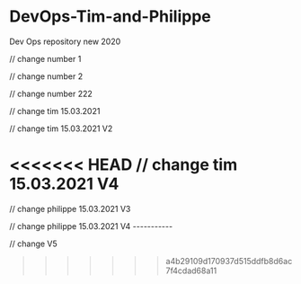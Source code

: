 # DevOps-Tim-and-Philippe
Dev Ops repository new 2020

// change number 1

// change number 2


// change number 222

// change tim 15.03.2021 

// change tim 15.03.2021  V2

<<<<<<< HEAD
// change tim 15.03.2021  V4
=======
// change philippe 15.03.2021 V3

// change philippe 15.03.2021 V4 -----------


// change V5
>>>>>>> a4b29109d170937d515ddfb8d6ac7f4cdad68a11
